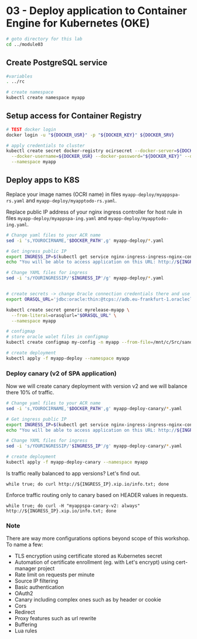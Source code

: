 # 03 - Deploy application to Container Engine for Kubernetes (OKE)

```bash
# goto directory for this lab
cd ../module03
```

## Create PostgreSQL service

```bash
#variables
. ../rc

# create namespace
kubectl create namespace myapp

```
## Setup access for Container Registry

```bash
# TEST docker login
docker login -u "${DOCKER_USR}" -p "${DOCKER_KEY}" ${DOCKER_SRV}

# apply credentials to cluster
kubectl create secret docker-registry ocirsecret --docker-server=${DOCKER_SRV} \
  --docker-username=${DOCKER_USR} --docker-password="${DOCKER_KEY}" --docker-email=test@test.it \
  --namespace myapp 
```

## Deploy apps to K8S

Replace your image names (OCRI name) in files `myapp-deploy/myappspa-rs.yaml` and `myapp-deploy/myapptodo-rs.yaml`.

Replace public IP address of your nginx ingress controller for host rule in files `myapp-deploy/myappspa-ing.yaml` and `myapp-deploy/myapptodo-ing.yaml`. 

```bash
# Change yaml files to your ACR name
sed -i 's,YOUROCIRNAME,'$DOCKER_PATH',g' myapp-deploy/*.yaml

# Get ingress public IP
export INGRESS_IP=$(kubectl get service nginx-ingress-ingress-nginx-controller -n nginx-ingress -o jsonpath='{.status.loadBalancer.ingress[0].ip}')
echo "You will be able to access application on this URL: http://${INGRESS_IP}.xip.io"

# Change YAML files for ingress
sed -i 's/YOURINGRESSIP/'$INGRESS_IP'/g' myapp-deploy/*.yaml
```

```bash

# create secrets -> change Oracle connection credentials there and use orawalet
export ORASQL_URL='jdbc:oracle:thin:@tcps://adb.eu-frankfurt-1.oraclecloud.com:1522/#####.adb.oraclecloud.com?oracle.net.ssl_server_cert_dn="CN=adwc.eucom-central-1.oraclecloud.com,OU=Oracle BMCS FRANKFURT,O=Oracle Corporation,L=Redwood City,ST=California,C=US"&javax.net.ssl.trustStore=/home/user/orawalet/truststore.jks&javax.net.ssl.trustStorePassword=#####&javax.net.ssl.keyStore=/home/user/orawalet/keystore.jks&javax.net.ssl.keyStorePassword=#####&user=admin&password=#####'

kubectl create secret generic myrelease-myapp \
  --from-literal=orasqlurl="$ORASQL_URL" \
  --namespace myapp

# configmap
# store oracle walet files in configmap
kubectl create configmap my-config -n myapp --from-file=/mnt/c/Src/sandbox/orawalet

# create deployment
kubectl apply -f myapp-deploy --namespace myapp
```

### Deploy canary (v2 of SPA application)

Now we will create canary deployment with version v2 and we will balance there 10% of traffic.

```bash
# Change yaml files to your ACR name
sed -i 's,YOUROCIRNAME,'$DOCKER_PATH',g' myapp-deploy-canary/*.yaml

# Get ingress public IP
export INGRESS_IP=$(kubectl get service nginx-ingress-ingress-nginx-controller -n nginx-ingress -o jsonpath='{.status.loadBalancer.ingress[0].ip}')
echo "You will be able to access application on this URL: http://${INGRESS_IP}.xip.io"

# Change YAML files for ingress
sed -i 's/YOURINGRESSIP/'$INGRESS_IP'/g' myapp-deploy-canary/*.yaml
```

```bash
# create deployment
kubectl apply -f myapp-deploy-canary --namespace myapp
```

Is traffic really balanced to app versions? Let's find out.
```
while true; do curl http://${INGRESS_IP}.xip.io/info.txt; done
```

Enforce traffic routing only to canary based on HEADER values in requests.
```
while true; do curl -H "myappspa-canary-v2: always" http://${INGRESS_IP}.xip.io/info.txt; done
```

### Note

There are way more configurations options beyond scope of this workshop. To name a few:
* TLS encryption using certificate stored as Kubernetes secret
* Automation of certificate enrollment (eg. with Let's encrypt) using cert-manager project
* Rate limit on requests per minute
* Source IP filtering
* Basic authentication
* OAuth2
* Canary including complex ones such as by header or cookie
* Cors
* Redirect
* Proxy features such as url rewrite
* Buffering
* Lua rules
